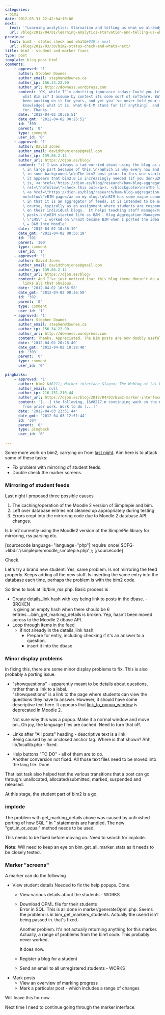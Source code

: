 ```yaml
---
categories:
- bim2
date: 2012-03-31 22:42:04+10:00
next:
  text: '"Learning analytics: Starvation and telling us what we already know?"'
  url: /blog/2012/04/01/learning-analytics-starvation-and-telling-us-what-we-already-know/
previous:
  text: bim2 - status check and what&#039;s next
  url: /blog/2012/03/30/bim2-status-check-and-whats-next/
title: bim2 - student and marker fixes
type: post
template: blog-post.html
comments:
    - approved: '1'
      author: Stephen Downes
      author_email: stephen@downes.ca
      author_ip: 156.34.22.90
      author_url: http://downess.wordpress.com
      content: 'OK, while I''m admitting ignorance today: Could you tell your readers
        what Bim is? I assume by context its some sort of software. But what is it? You''ve
        been posting on it for years, and yet you''ve never told your readers (to myt
        knowledge) what it is, what B-I-M stand for (if anything), and what it''s used
        for. Thanks.'
      date: '2012-04-02 10:26:51'
      date_gmt: '2012-04-02 00:26:51'
      id: '300'
      parent: '0'
      type: comment
      user_id: '0'
    - approved: '1'
      author: David Jones
      author_email: davidthomjones@gmail.com
      author_ip: 139.86.2.14
      author_url: https://djon.es/blog/
      content: ":) I was always a tad worried about using the blog as a development diary,\
        \ in large part because of this.\n\nWhich is why every now and then I do throw\
        \ in some background.\n\nThe bim2 post prior to this one started with\n<blockquote>So\
        \ it appears that bim2.0 is increasingly needed (if you don\u2019t know what bim\
        \ is, <a href=\"https://djon.es/blog/research/bam-blog-aggregation-management/\"\
        \ rel=\"nofollow\">check this out</a>). </blockquote>\n\nThe link goes to the\
        \ <a href=\"https://djon.es/blog/research/bam-blog-aggregation-management/\" rel=\"\
        nofollow\">BIM page</a> on my blog.\n\nBIM has some vague connection with gRSShopper\
        \ in that it is an aggregator of feeds. It is intended to be used within a Moodle\
        \ course, typically as an assignment where students are responding to activities/tasks\
        \ on their individual blogs.  It helps teaching staff manage/mark/track student\
        \ posts.\n\nBIM started life as BAM - Blog Aggregation Management - in the home-grown\
        \ \"LMS\" I worked on.\n\nIt became BIM when I ported the idea to Moodle.  BIM\
        \ = BAM Into Moodle"
      date: '2012-04-02 10:36:19'
      date_gmt: '2012-04-02 00:36:19'
      id: '301'
      parent: '300'
      type: comment
      user_id: '1'
    - approved: '1'
      author: David Jones
      author_email: davidthomjones@gmail.com
      author_ip: 139.86.2.14
      author_url: https://djon.es/blog/
      content: And I've just noticed that this blog theme doesn't do a great job of making
        links all that obvious.
      date: '2012-04-02 10:36:58'
      date_gmt: '2012-04-02 00:36:58'
      id: '302'
      parent: '0'
      type: comment
      user_id: '1'
    - approved: '1'
      author: Stephen Downes
      author_email: stephen@downes.ca
      author_ip: 156.34.22.90
      author_url: http://downess.wordpress.com
      content: Thanks. Appreciated. The Bim posts are now doubly useful to me.
      date: '2012-04-02 20:28:40'
      date_gmt: '2012-04-02 10:28:40'
      id: '303'
      parent: '0'
      type: comment
      user_id: '0'
    
pingbacks:
    - approved: '1'
      author: bim2 &#8211; Marker interface &laquo; The Weblog of (a) David Jones
      author_email: null
      author_ip: 216.151.210.44
      author_url: https://djon.es/blog/2012/04/03/bim2-marker-interface/
      content: '[...] the following, I&#8217;m continuing work on the marker interface
        from prior work. Work to do [...]'
      date: '2012-04-03 22:51:44'
      date_gmt: '2012-04-03 12:51:44'
      id: '304'
      parent: '0'
      type: pingback
      user_id: '0'
    
---
```

Some more work on bim2, carrying on from [last night](/blog/2012/03/30/bim2-status-check-and-whats-next/). Aim here is to attack some of these tasks:

- Fix problem with mirroring of student feeds.
- Double check the marker screens.

### Mirroring of student feeds

Last night I proposed three possible causes

1. The caching/operation of the Moodle 2 version of Simplepie and bim.
2. Left over database entries not cleaned up appropriately during testing.
3. Errors crept into the mirroring code due to Moodle 2 database API changes.

Is bim2 currently using the Moodle2 version of the SimplePie library for mirroring, rss parsing etc.

\[sourcecode language="language="php"\] require\_once( $CFG->libdir.'/simplepie/moodle\_simplepie.php' ); \[/sourcecode\]

Check.

Let's try a brand new student. Yes, same problem. Is not mirroring the feed properly. Keeps adding all the new stuff. Is inserting the same entry into the database each time, perhaps the problem is with the bim2 code.

So time to look at lib/bim\_rss.php. Basic process is

- Create details\_link hash with key being link to posts in the dbase. - BROKEN  
    Is giving an empty hash when there should be 6 entries....bim\_get\_marking\_details is broken. Yep, hasn't been moved across to the Moodle 2 dbase API.
- Loop through items in the feed
    - if not already in the details\_link hash
        - Prepare for entry, including checking if it's an answer to a question.
        - insert it into the dbase

### Minor display problems

In fixing this, there are some minor display problems to fix. This is also probably a porting issue.

- "showquestions" - apparently meant to be details about questions, rather than a link to a label.  
    "showquestions" is a link to the page where students can view the questions they have to answer. However, it should have some descriptive text here. It appears that [link\_to\_popup\_window](http://docs.moodle.org/dev/Deprecated_functions_in_2.0#link_to_popup_window_.280.29) is deprecated in Moodle 2.
    
    Not sure why this was a popup. Make it a normal window and move on...Oh joy, the language files are cached. Need to turn that off.
    
- Links after "All posts" heading - descriptive text is a link  
    Being caused by an unclosed anchor tag. Where is that shown? Ahh, lib/locallib.php - fixed.
- Help buttons "TO DO" - all of them are to do.  
    Another conversion not fixed. All those text files need to be moved into the lang file. Done.

That last task also helped test the various transitions that a post can go through: unallocated, allocated/submitted, marked, suspended and released.

At this stage, the student part of bim2 is a go.

### implode

The problem with get\_marking\_details above was caused by unfinished porting of how SQL " in " statements are handled. The new "get\_in\_or\_equal" method needs to be used.

This needs to be fixed before moving on. Need to search for implode.

**Note:** Will need to keep an eye on bim\_get\_all\_marker\_stats as it needs to be closely tested.

### Marker "screens"

A marker can do the following

- View student details Needed to fix the help popups. Done.
    - View various details about the students - WORKS
    - Download OPML file for their students  
        Error in SQL. This is all done in marker/generateOpml.php. Seems the problem is in bim\_get\_markers\_students. Actually the userid isn't being passed in. that's fixed.
        
        Another problem. It's not actually returning anything for this marker. Actually, a range of problems from the bim1 code. This probably never worked.
        
        It does now.
        
    - Register a blog for a student
    - Send an email to all unregistered students - WORKS
- Mark posts
    - View an overview of marking progress
    - Mark a particular post - which includes a range of changes

Will leave this for now.

Next time I need to continue going through the marker interface.